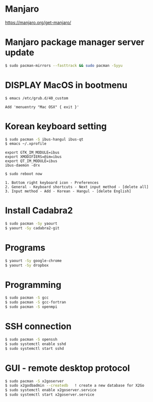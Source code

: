 # Manjaro

<a href="https://manjaro.org/get-manjaro/" target="_blank"> https://manjaro.org/get-manjaro/ </a>

# Manjaro package manager server update
```sh
$ sudo pacman-mirrors --fasttrack && sudo pacman -Syyu
```

# DISPLAY MacOS in bootmenu
```sh
$ emacs /etc/grub.d/40_custom
```
```
Add 'menuentry "Mac OSX" { exit }'
```

# Korean keyboard setting
```sh
$ sudo pacman -S ibus-hangul ibus-qt
$ emacs ~/.xprofile
```
```
export GTK_IM_MODULE=ibus
export XMODIFIERS=@im=ibus
export QT_IM_MODULE=ibus
ibus-daemon -drx
```
```sh
$ sudo reboot now
```
```
1. Bottom right keyboard icon - Preferences
2. General - Keyboard shortcuts - Next input method - [delete all]
3. Input method - Add - Korean - Hangul - [delete English]
```

# Install Cadabra2
```sh
$ sudo pacman -Sy yaourt
$ yaourt -Sy cadabra2-git
```

# Programs
```sh
$ yaourt -Sy google-chrome
$ yaourt -Sy dropbox
```

# Programming
```sh
$ sudo pacman -S gcc
$ sudo pacman -S gcc-fortran
$ sudo pacman -S openmpi
```

# SSH connection
```sh
$ sudo pacman -S openssh
$ sudo systemctl enable sshd
$ sudo systemctl start sshd
```

# GUI - remote desktop protocol
```sh
$ sudo pacman -S x2goserver
$ sudo x2godbadmin --createdb   ! create a new database for X2Go
$ sudo systemctl enable x2goserver.service
$ sudo systemctl start x2goserver.service
```
